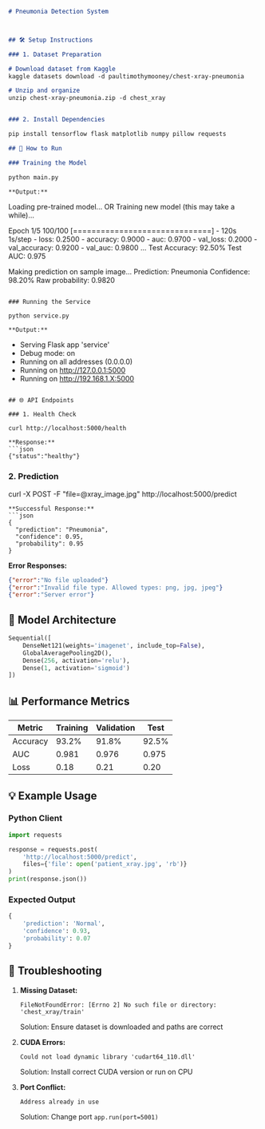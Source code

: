 ```markdown
# Pneumonia Detection System



## 🛠️ Setup Instructions

### 1. Dataset Preparation

# Download dataset from Kaggle
kaggle datasets download -d paultimothymooney/chest-xray-pneumonia

# Unzip and organize
unzip chest-xray-pneumonia.zip -d chest_xray


### 2. Install Dependencies

pip install tensorflow flask matplotlib numpy pillow requests

## 🚀 How to Run

### Training the Model

python main.py

**Output:**
```
Loading pre-trained model...
OR
Training new model (this may take a while)...

Epoch 1/5
100/100 [==============================] - 120s 1s/step - loss: 0.2500 - accuracy: 0.9000 - auc: 0.9700 - val_loss: 0.2000 - val_accuracy: 0.9200 - val_auc: 0.9800
...
Test Accuracy: 92.50%
Test AUC: 0.975

Making prediction on sample image...
Prediction: Pneumonia
Confidence: 98.20%
Raw probability: 0.9820
```

### Running the Service

python service.py

**Output:**
```
 * Serving Flask app 'service'
 * Debug mode: on
 * Running on all addresses (0.0.0.0)
 * Running on http://127.0.0.1:5000
 * Running on http://192.168.1.X:5000
```

## 🌐 API Endpoints

### 1. Health Check

curl http://localhost:5000/health

**Response:**
```json
{"status":"healthy"}
```

### 2. Prediction

curl -X POST -F "file=@xray_image.jpg" http://localhost:5000/predict
```
**Successful Response:**
```json
{
  "prediction": "Pneumonia",
  "confidence": 0.95,
  "probability": 0.95
}
```

**Error Responses:**
```json
{"error":"No file uploaded"}
{"error":"Invalid file type. Allowed types: png, jpg, jpeg"}
{"error":"Server error"}
```

## 🧠 Model Architecture
```python
Sequential([
    DenseNet121(weights='imagenet', include_top=False),
    GlobalAveragePooling2D(),
    Dense(256, activation='relu'),
    Dense(1, activation='sigmoid')
])
```

## 📊 Performance Metrics
| Metric       | Training | Validation | Test  |
|--------------|----------|------------|-------|
| Accuracy     | 93.2%    | 91.8%      | 92.5% |
| AUC          | 0.981    | 0.976      | 0.975 |
| Loss         | 0.18     | 0.21       | 0.20  |

## 💡 Example Usage

### Python Client
```python
import requests

response = requests.post(
    'http://localhost:5000/predict',
    files={'file': open('patient_xray.jpg', 'rb')}
)
print(response.json())
```

### Expected Output
```python
{
    'prediction': 'Normal',
    'confidence': 0.93,
    'probability': 0.07
}
```

## 🔧 Troubleshooting

1. **Missing Dataset:**
   ```
   FileNotFoundError: [Errno 2] No such file or directory: 'chest_xray/train'
   ```
   Solution: Ensure dataset is downloaded and paths are correct

2. **CUDA Errors:**
   ```
   Could not load dynamic library 'cudart64_110.dll'
   ```
   Solution: Install correct CUDA version or run on CPU

3. **Port Conflict:**
   ```
   Address already in use
   ```
   Solution: Change port `app.run(port=5001)`
```
